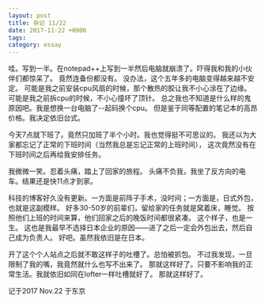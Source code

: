 ```yaml
---
layout: post
title: 杂记 11/22
date: 2017-11-22 +0900
tags: 
category: essay
---
```


哇。写到一半。在notepad++上写到一半然后电脑就崩溃了。吓得我和我的小伙伴们都惊呆了。
竟然连备份都没有。
没办法，这个五年多的电脑变得越来越不安定。
可能是我之前安装cpu风扇的时候，那个散热的胶让我不小心涂在了边缘。
可能是我之前拆cpu的时候，不小心撞坏了顶针。
总之我也不知道是什么样的鬼原因吧。我是想换一台电脑了--起码换个cpu。
但是鉴于同等配置的笔记本的高昂价格。我决定依旧台式。

今天7点就下班了。竟然只加班了半个小时。我也觉得挺不可思议的。
我还以为大家都忘记了正常的下班时间（当然我总是忘记正常的上班时间），
这次竟然没有在下班时间之后再给我安排任务。

我微微一笑。忍着头痛，踏上了回家的旅程。
头痛不负我，我坐了反方向的电车。结果还是快11点才到家。

科技的博客好久没有更新。一方面是前阵子手术，没时间；一方面是，日式外包，也就是这副模样。
好多30-50岁的前辈们，留给家的任务就是窝着床，睡觉。
按照他们上班的时间来算，他们回家之后的晚饭时间都很紧凑。
这个样子，也是一生。
这也是我最早不选择日本企业的原因——进了之后一定会外包出去，然后自己成为负责人。
好吧。虽然我依旧是在日本。

开了这个个人站点之后就不敢这样子的吐槽了。总怕被抓包。
不过我发现，一旦限制了我的嘴，我竟然就什么也写不出来了。
那就这样好了。只要不影响我的正常生活。我就依旧如同在lofter一样吐槽就好了。
那就这样好了。

记于2017 Nov.22 于东京
